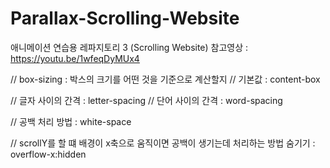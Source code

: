 # Parallax-Scrolling-Website
애니메이션 연습용 레파지토리 3 (Scrolling Website) 참고영상 : https://youtu.be/1wfeqDyMUx4

// box-sizing : 박스의 크기를 어떤 것을 기준으로 계산할지 
// 기본값 : content-box

// 글자 사이의 간격 : letter-spacing
// 단어 사이의 간격 : word-spacing

// 공백 처리 방법 : white-space

// scrollY를 할 떄 배경이 x축으로 움직이면 공백이 생기는데 처리하는 방법 숨기기 : overflow-x:hidden 